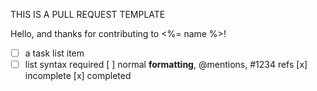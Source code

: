 THIS IS A PULL REQUEST TEMPLATE

Hello, and thanks for contributing to <%= name %>!

- [ ] a task list item
- [ ] list syntax required
[ ] normal **formatting**, @mentions, #1234 refs
[x] incomplete
[x] completed
